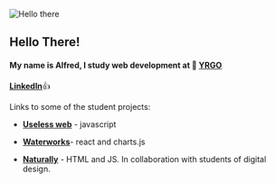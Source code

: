 ![Hello there](https://media1.giphy.com/media/xTiIzJSKB4l7xTouE8/giphy.gif?cid=ecf05e47q5co9c4o2xj65zykueoxvtcy86qq7e1gykh4wgnu&rid=giphy.gif&ct=g)

## Hello There! ##
#### My name is **Alfred**, I study web development at :seedling: [**YRGO**](https://www.yrgo.se/utbildningar/webbutvecklare/ "YRGO")   ####

[**LinkedIn**](www.linkedin.com/in/alfred-unenge-990b63256):+1:

Links to some of the student projects: 

- [**Useless web**](https://useless-sound.netlify.app/) - javascript

- [**Waterworks**](https://thomasdanielsson.coffee/)- react and charts.js

- [**Naturally**](https://naturallyfive.netlify.app/) - HTML and JS. In collaboration with students of digital design. 
